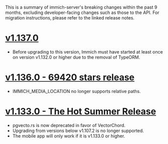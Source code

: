 This is a summary of immich-server's breaking changes within the past 9 months, excluding developer-facing changes such as those to the API. For migration instructions, please refer to the linked release notes.

# [v1.137.0](https://github.com/immich-app/immich/releases/tag/v1.137.0)
* Before upgrading to this version, Immich must have started at least once on version v1.132.0 or higher due to the removal of TypeORM.

# [v1.136.0 - 69420 stars release](https://github.com/immich-app/immich/releases/tag/v1.136.0)
* IMMICH_MEDIA_LOCATION no longer supports relative paths.

# [v1.133.0 - The Hot Summer Release](https://github.com/immich-app/immich/releases/tag/v1.133.0)
* pgvecto.rs is now deprecated in favor of VectorChord.
* Upgrading from versions below v1.107.2 is no longer supported.
* The mobile app will only work if it is v1.133.0 or higher.
